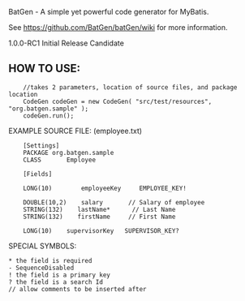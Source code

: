 BatGen - A simple yet powerful code generator for MyBatis.

See https://github.com/BatGen/batGen/wiki for more information.

1.0.0-RC1 Initial Release Candidate


## HOW TO USE:
```
    //takes 2 parameters, location of source files, and package location
    CodeGen codeGen = new CodeGen( "src/test/resources", "org.batgen.sample" );
    codeGen.run();
```

EXAMPLE SOURCE FILE: (employee.txt)
```
    [Settings]
    PACKAGE org.batgen.sample
    CLASS       Employee
    
    [Fields]
    
    LONG(10)        employeeKey     EMPLOYEE_KEY!
    
    DOUBLE(10,2)    salary       // Salary of employee
    STRING(132)    lastName*      // Last Name
    STRING(132)    firstName     // First Name
    
    LONG(10)    supervisorKey   SUPERVISOR_KEY?
```

SPECIAL SYMBOLS:
```
* the field is required
- SequenceDisabled
! the field is a primary key
? the field is a search Id
// allow comments to be inserted after
```
